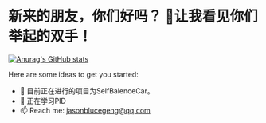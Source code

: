 # 新来的朋友，你们好吗？ 👋让我看见你们举起的双手！

[![Anurag's GitHub stats](https://github-readme-stats.vercel.app/api?username=Jasongeng)](https://github.com/anuraghazra/github-readme-stats)

Here are some ideas to get you started:

- 🔭 目前正在进行的项目为SelfBalenceCar。
- 🌱 正在学习PID
- 📫 Reach me: jasonblucegeng@qq.com
